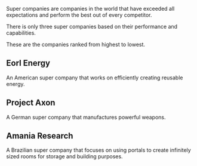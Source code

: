 Super companies are companies in the world that have exceeded all expectations and perform the best out of every competitor.

There is only three super companies based on their performance and capabilities.

These are the companies ranked from highest to lowest.

## Eorl Energy
An American super company that works on efficiently creating reusable energy.

## Project Axon
A German super company that manufactures powerful weapons.

## Amania Research
A Brazilian super company that focuses on using portals to create infinitely sized rooms for storage and building purposes.
